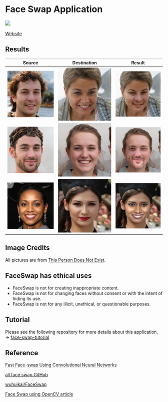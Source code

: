 # Face Swap Application
![](screenshot/demo.gif)

[Website](https://andy6804tw.github.io/faceswapper/)

## Results
| Source | Destination | Result |
| --- | --- | --- |
|![](screenshot/test1-1.jpg) | ![](screenshot/test1-2.jpg) | ![](screenshot/test1-3.jpg) |
|![](screenshot/test2-1.jpg) | ![](screenshot/test2-2.jpg) | ![](screenshot/test2-3.jpg) |
|![](screenshot/test3-1.jpg) | ![](screenshot/test3-2.jpg) | ![](screenshot/test3-3.jpg) |

## Image Credits
All pictures are from [This Person Does Not Exist](https://thispersondoesnotexist.com/).

## FaceSwap has ethical uses
- FaceSwap is not for creating inappropriate content.
- FaceSwap is not for changing faces without consent or with the intent of hiding its use.
- FaceSwap is not for any illicit, unethical, or questionable purposes.

## Tutorial
Please see the following repository for more details about this application. → [face-swap-tutorial](https://github.com/1010code/face-swap-tutorial)

## Reference
[Fast Face-swap Using Convolutional Neural Networks](https://arxiv.org/pdf/1611.09577.pdf)

[all face swap GitHub](https://github.com/mrgloom/Face-Swap)

[wuhuikai/FaceSwap](https://github.com/wuhuikai/FaceSwap)

[Face Swap using OpenCV article](https://www.learnopencv.com/face-swap-using-opencv-c-python/#download)


